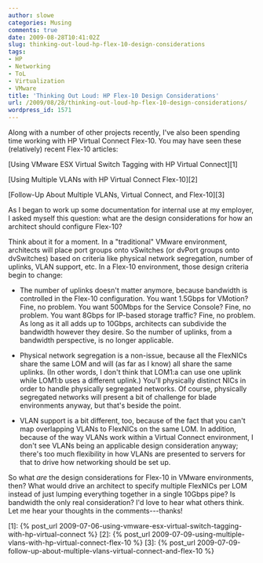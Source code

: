 ```yaml
---
author: slowe
categories: Musing
comments: true
date: 2009-08-28T10:41:02Z
slug: thinking-out-loud-hp-flex-10-design-considerations
tags:
- HP
- Networking
- ToL
- Virtualization
- VMware
title: 'Thinking Out Loud: HP Flex-10 Design Considerations'
url: /2009/08/28/thinking-out-loud-hp-flex-10-design-considerations/
wordpress_id: 1571
---
```


Along with a number of other projects recently, I've also been spending time working with HP Virtual Connect Flex-10. You may have seen these (relatively) recent Flex-10 articles:

[Using VMware ESX Virtual Switch Tagging with HP Virtual Connect][1]  

[Using Multiple VLANs with HP Virtual Connect Flex-10][2]  

[Follow-Up About Multiple VLANs, Virtual Connect, and Flex-10][3]

As I began to work up some documentation for internal use at my employer, I asked myself this question: what are the design considerations for how an architect should configure Flex-10?

Think about it for a moment. In a "traditional" VMware environment, architects will place port groups onto vSwitches (or dvPort groups onto dvSwitches) based on criteria like physical network segregation, number of uplinks, VLAN support, etc. In a Flex-10 environment, those design criteria begin to change:

* The number of uplinks doesn't matter anymore, because bandwidth is controlled in the Flex-10 configuration. You want 1.5Gbps for VMotion? Fine, no problem. You want 500Mbps for the Service Console? Fine, no problem. You want 8Gbps for IP-based storage traffic? Fine, no problem. As long as it all adds up to 10Gbps, architects can subdivide the bandwidth however they desire. So the number of uplinks, from a bandwidth perspective, is no longer applicable.

* Physical network segregation is a non-issue, because all the FlexNICs share the same LOM and will (as far as I know) all share the same uplinks. (In other words, I don't think that LOM1:a can use one uplink while LOM1:b uses a different uplink.) You'll physically distinct NICs in order to handle physically segregated networks. Of course, physically segregated networks will present a bit of challenge for blade environments anyway, but that's beside the point.

* VLAN support is a bit different, too, because of the fact that you can't map overlapping VLANs to FlexNICs on the same LOM. In addition, because of the way VLANs work within a Virtual Connect environment, I don't see VLANs being an applicable design consideration anyway; there's too much flexibility in how VLANs are presented to servers for that to drive how networking should be set up.

So what _are_ the design considerations for Flex-10 in VMware environments, then? What would drive an architect to specify multiple FlexNICs per LOM instead of just lumping everything together in a single 10Gbps pipe? Is bandwidth the only real consideration? I'd love to hear what others think. Let me hear your thoughts in the comments---thanks!

[1]: {% post_url 2009-07-06-using-vmware-esx-virtual-switch-tagging-with-hp-virtual-connect %}
[2]: {% post_url 2009-07-09-using-multiple-vlans-with-hp-virtual-connect-flex-10 %}
[3]: {% post_url 2009-07-09-follow-up-about-multiple-vlans-virtual-connect-and-flex-10 %}

